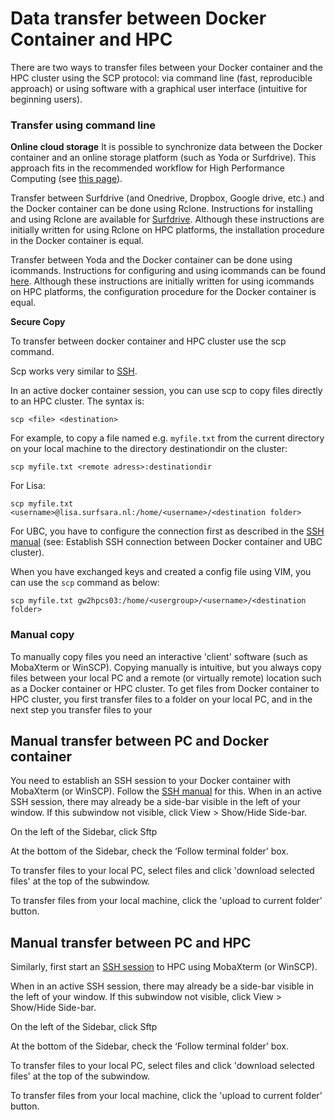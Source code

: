# Data transfer between Docker Container and HPC

There are two ways to transfer files between your Docker container and the HPC cluster using the SCP protocol: via command line (fast, reproducible  approach) or using software with a graphical user interface (intuitive for beginning users).

### Transfer using command line

**Online cloud storage**
It is possible to synchronize data between the Docker container and an online storage platform (such as Yoda or Surfdrive).  This approach fits in the recommended workflow for High Performance Computing (see [this page](https://github.com/UtrechtUniversity/HPC-data-synchronization/blob/master/docs/workflow.md)).

Transfer between Surfdrive (and Onedrive, Dropbox, Google drive, etc.) and the Docker container can be done using Rclone. Instructions for installing and using Rclone are available for [Surfdrive](https://github.com/UtrechtUniversity/HPC-data-synchronization/blob/master/docs/surfdrive.md). Although these instructions are initially written for using Rclone on HPC platforms, the installation procedure in the Docker container is equal.

Transfer between Yoda and the Docker container can be done using icommands. Instructions for configuring and using icommands can be found [here](https://github.com/UtrechtUniversity/HPC-data-synchronization/blob/master/docs/Yoda.md). Although these instructions are initially written for using icommands on HPC platforms, the configuration procedure for the Docker container is equal.


**Secure Copy**

To transfer between docker container and HPC cluster use the scp command. 

Scp works very similar to [SSH](./ssh.md). 

In an active docker container session, you can use scp to copy files directly to an HPC cluster. The syntax is:

```
scp <file> <destination>
```
For example, to copy a file named e.g. `myfile.txt` from the current directory on your local machine to the directory destinationdir on the cluster:

```
scp myfile.txt <remote adress>:destinationdir
```

For Lisa:

```
scp myfile.txt <username>@lisa.surfsara.nl:/home/<username>/<destination folder>
```

For UBC, you have to configure the connection first as described in the [SSH manual](./ssh.md) (see: Establish SSH connection between Docker container and UBC cluster).

When you have exchanged keys and created a config file using VIM, you can use the `scp` command as below:

```
scp myfile.txt gw2hpcs03:/home/<usergroup>/<username>/<destination folder>
```

### Manual copy

To manually copy files you need an interactive 'client' software (such as MobaXterm or WinSCP). Copying manually is intuitive, but you always copy files between your local PC and a remote (or virtually remote) location such as a Docker container or HPC cluster. To get files from Docker container to HPC cluster, you first transfer files to a folder on your local PC, and in the next step you transfer files to your 

## Manual transfer between PC and Docker container

You need to establish an SSH session to your Docker container with MobaXterm (or WinSCP). Follow the [SSH manual](./ssh.md) for this. When in an active SSH session, there may already be a side-bar visible in the left of your window. If this subwindow not visible, click View > Show/Hide Side-bar. 

On the left of the Sidebar, click Sftp

At the bottom of the Sidebar, check the ‘Follow terminal folder’ box.

To transfer files to your local PC, select files and click 'download selected files' at the top of the subwindow.

To transfer files from your local machine, click the 'upload to current folder' button.

## Manual transfer between PC and HPC

Similarly, first start an [SSH session](./ssh.md) to HPC using MobaXterm (or WinSCP).

When in an active SSH session, there may already be a side-bar visible in the left of your window. If this subwindow not visible, click View > Show/Hide Side-bar. 

On the left of the Sidebar, click Sftp

At the bottom of the Sidebar, check the ‘Follow terminal folder’ box.

To transfer files to your local PC, select files and click 'download selected files' at the top of the subwindow.

To transfer files from your local machine, click the 'upload to current folder' button.
